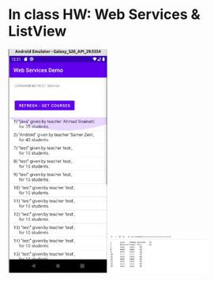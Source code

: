 # In class HW: Web Services & ListView

<img src="https://github.com/MuathAmer/android-inclass-hw/blob/master/android.png?raw=true" width="200" />
<img src="https://github.com/MuathAmer/android-inclass-hw/blob/master/http_req.png?raw=true" width="200" />
